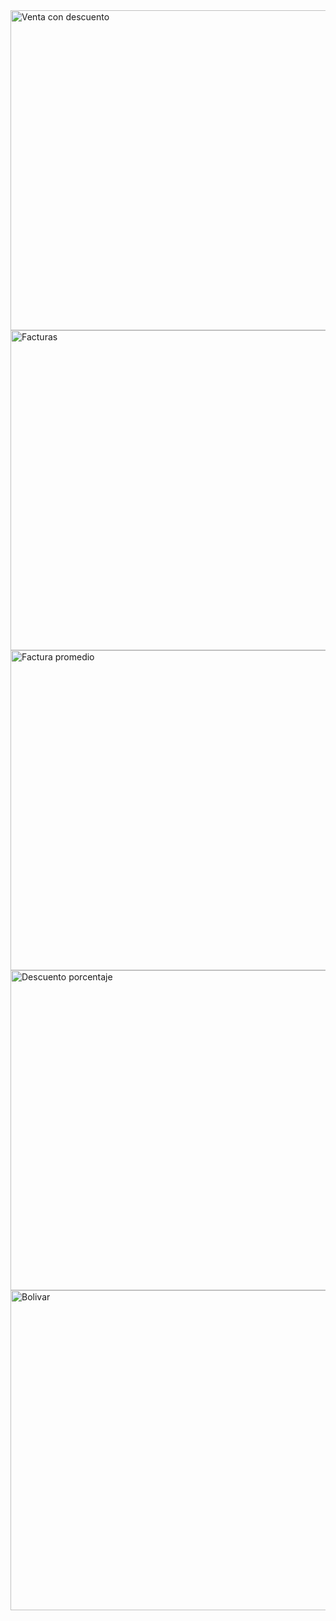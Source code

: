 <img width="512" height="512" alt="Venta con descuento" src="https://github.com/user-attachments/assets/fdbe998a-3021-4656-8afc-0d9f9650213e" />
<img width="512" height="512" alt="Facturas" src="https://github.com/user-attachments/assets/509540f1-6181-40d8-8b21-4e73f429a321" />
<img width="512" height="512" alt="Factura promedio" src="https://github.com/user-attachments/assets/5edba4cd-81b1-4690-b156-4b6ee2be962f" />
<img width="512" height="512" alt="Descuento porcentaje" src="https://github.com/user-attachments/assets/4caf82d9-4038-4331-97d1-e80a3ea170d0" />
<img width="512" height="512" alt="Bolivar" src="https://github.com/user-attachments/assets/d10ac2b0-b758-4087-9017-a710a0e90b78" />
